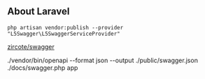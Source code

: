 ## About Laravel

`php artisan vendor:publish --provider "L5Swagger\L5SwaggerServiceProvider"`

[zircote/swagger](https://github.com/zircote/swagger-php/)

./vendor/bin/openapi --format json --output ./public/swagger.json ./docs/swagger.php app
